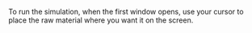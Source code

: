 To run the simulation, when the first window opens, use your cursor to place the raw material where you want it on the screen.
